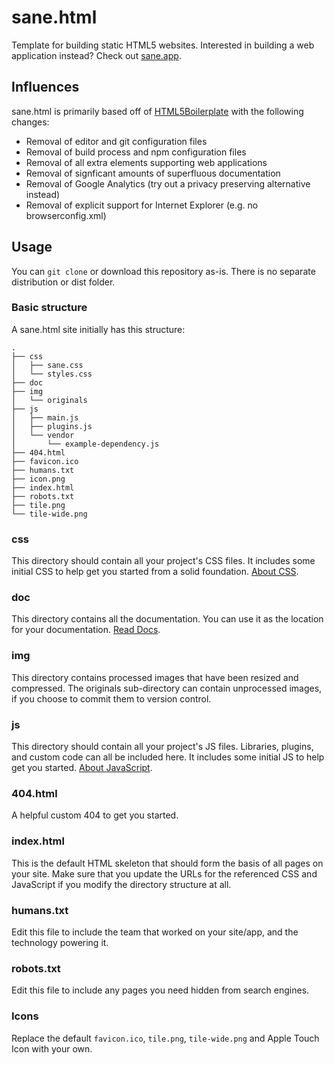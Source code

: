 # sane.html
Template for building static HTML5 websites.  Interested in building a web application instead?  Check out [sane.app](https://github.com/rchillard/sane.app).

## Influences
sane.html is primarily based off of [HTML5Boilerplate](https://github.com/h5bp/html5-boilerplate) with the following changes:
- Removal of editor and git configuration files
- Removal of build process and npm configuration files
- Removal of all extra elements supporting web applications
- Removal of signficant amounts of superfluous documentation
- Removal of Google Analytics (try out a privacy preserving alternative instead)
- Removal of explicit support for Internet Explorer (e.g. no browserconfig.xml)

## Usage

You can `git clone` or download this repository as-is. There is no separate distribution or dist folder.

### Basic structure

A sane.html site initially has this structure:

```
.
├── css
│   ├── sane.css
│   └── styles.css
├── doc
├── img
│   └── originals
├── js
│   ├── main.js
│   ├── plugins.js
│   └── vendor
│       └── example-dependency.js
├── 404.html
├── favicon.ico
├── humans.txt
├── icon.png
├── index.html
├── robots.txt
├── tile.png
└── tile-wide.png
```

### css

This directory should contain all your project's CSS files. It includes some
initial CSS to help get you started from a solid foundation. [About CSS](doc/css.md).

### doc

This directory contains all the documentation. You can use it as the location for your documentation. [Read Docs](doc/README.md).

### img

This directory contains processed images that have been resized and compressed.  The originals sub-directory can contain unprocessed images, if you choose to commit them to version control.

### js

This directory should contain all your project's JS files. Libraries, plugins,
and custom code can all be included here. It includes some initial JS to help
get you started. [About JavaScript](doc/js.md).

### 404.html

A helpful custom 404 to get you started.

### index.html

This is the default HTML skeleton that should form the basis of all pages on
your site. Make sure that you update the URLs for the referenced CSS and JavaScript if you
modify the directory structure at all.

### humans.txt

Edit this file to include the team that worked on your site/app, and the
technology powering it.

### robots.txt

Edit this file to include any pages you need hidden from search engines.

### Icons

Replace the default `favicon.ico`, `tile.png`, `tile-wide.png` and Apple Touch
Icon with your own.
